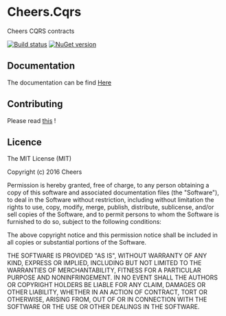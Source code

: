 # Cheers.Cqrs
Cheers CQRS contracts

[![Build status](https://ci.appveyor.com/api/projects/status/pf75f9cerojno80p?svg=true)](https://ci.appveyor.com/project/Cheers-CI/cheers-cqrs) [![NuGet version](https://badge.fury.io/nu/Cheers.Cqrs.svg)](https://badge.fury.io/nu/Cheers.Cqrs)


## Documentation
The documentation can be find [Here](https://cheers.github.io/doc/)


## Contributing
Please read [this](https://github.com/Cheers/Cheers/blob/master/CONTRIBUTING.md) !


## Licence
The MIT License (MIT)

Copyright (c) 2016 Cheers

Permission is hereby granted, free of charge, to any person obtaining a copy
of this software and associated documentation files (the "Software"), to deal
in the Software without restriction, including without limitation the rights
to use, copy, modify, merge, publish, distribute, sublicense, and/or sell
copies of the Software, and to permit persons to whom the Software is
furnished to do so, subject to the following conditions:

The above copyright notice and this permission notice shall be included in all
copies or substantial portions of the Software.

THE SOFTWARE IS PROVIDED "AS IS", WITHOUT WARRANTY OF ANY KIND, EXPRESS OR
IMPLIED, INCLUDING BUT NOT LIMITED TO THE WARRANTIES OF MERCHANTABILITY,
FITNESS FOR A PARTICULAR PURPOSE AND NONINFRINGEMENT. IN NO EVENT SHALL THE
AUTHORS OR COPYRIGHT HOLDERS BE LIABLE FOR ANY CLAIM, DAMAGES OR OTHER
LIABILITY, WHETHER IN AN ACTION OF CONTRACT, TORT OR OTHERWISE, ARISING FROM,
OUT OF OR IN CONNECTION WITH THE SOFTWARE OR THE USE OR OTHER DEALINGS IN THE
SOFTWARE.
